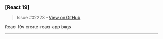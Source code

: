### [React 19]

> Issue #32223 - [View on GitHub](https://github.com/facebook/react/issues/32223)

React 19v create-react-app bugs

---

